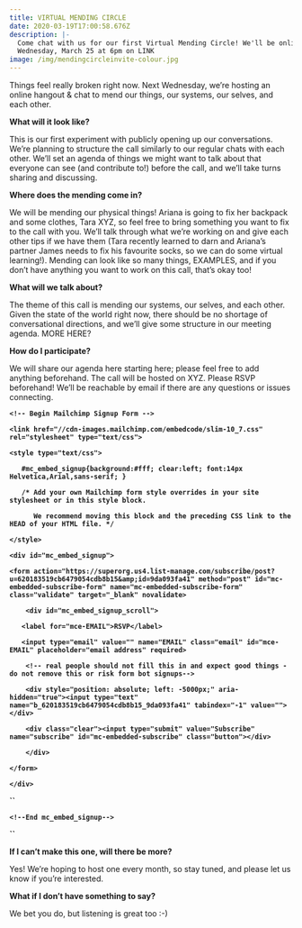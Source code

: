 ```yaml
---
title: VIRTUAL MENDING CIRCLE
date: 2020-03-19T17:00:58.676Z
description: |-
  Come chat with us for our first Virtual Mending Circle! We'll be online at
  Wednesday, March 25 at 6pm on LINK
image: /img/mendingcircleinvite-colour.jpg
---
```

Things feel really broken right now. Next Wednesday, we’re hosting an online hangout & chat to mend our things, our systems, our selves, and each other.

**What will it look like?**

This is our first experiment with publicly opening up our conversations. We’re planning to structure the call  similarly to our regular chats with each other. We’ll set an agenda of things we might want to talk about that everyone can see (and contribute to!) before the call, and we’ll take turns sharing and discussing.

**Where does the mending come in?**

We will be mending our physical things! Ariana is going to fix her backpack and some clothes, Tara XYZ, so feel free to bring something you want to fix to the call with you. We’ll talk through what we’re working on and give each other tips if we have them (Tara recently learned to darn and Ariana’s partner James needs to fix his favourite socks, so we can do some virtual learning!). Mending can look like so many things, EXAMPLES, and if you don’t have anything you want to work on this call, that’s okay too!

**What will we talk about?**

The theme of this call is mending our systems, our selves, and each other. Given the state of the world right now, there should be no shortage of conversational directions, and we’ll give some structure in our meeting agenda. MORE HERE?

**How do I participate?**

We will share our agenda here starting here; please feel free to add anything beforehand. The call will be hosted on XYZ. Please RSVP beforehand! We’ll be reachable by email if there are any questions or issues connecting.

**`<!-- Begin Mailchimp Signup Form -->`**

**`<link href="//cdn-images.mailchimp.com/embedcode/slim-10_7.css" rel="stylesheet" type="text/css">`**

**`<style type="text/css">`**

`	`**`#mc_embed_signup{background:#fff; clear:left; font:14px Helvetica,Arial,sans-serif; }`**

`	`**`/* Add your own Mailchimp form style overrides in your site stylesheet or in this style block.`**

`	   `**`We recommend moving this block and the preceding CSS link to the HEAD of your HTML file. */`**

**`</style>`**

**`<div id="mc_embed_signup">`**

**`<form action="https://superorg.us4.list-manage.com/subscribe/post?u=620183519cb6479054cdb8b15&amp;id=9da093fa41" method="post" id="mc-embedded-subscribe-form" name="mc-embedded-subscribe-form" class="validate" target="_blank" novalidate>`**

`    `**`<div id="mc_embed_signup_scroll">`**

`	`**`<label for="mce-EMAIL">RSVP</label>`**

`	`**`<input type="email" value="" name="EMAIL" class="email" id="mce-EMAIL" placeholder="email address" required>`**

`    `**`<!-- real people should not fill this in and expect good things - do not remove this or risk form bot signups-->`**

`    `**`<div style="position: absolute; left: -5000px;" aria-hidden="true"><input type="text" name="b_620183519cb6479054cdb8b15_9da093fa41" tabindex="-1" value=""></div>`**

`    `**`<div class="clear"><input type="submit" value="Subscribe" name="subscribe" id="mc-embedded-subscribe" class="button"></div>`**

`    `**`</div>`**

**`</form>`**

**`</div>`**

**``**

**`<!--End mc_embed_signup-->`**

**``**

**If I can’t make this one, will there be more?**

Yes! We’re hoping to host one every month, so stay tuned, and please let us know if you’re interested.

**What if I don’t have something to say?**

We bet you do, but listening is great too :-)
